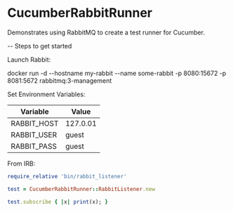 # CucumberRabbitRunner
Demonstrates using RabbitMQ to create a test runner for Cucumber.

-- Steps to get started

Launch Rabbit:

docker run -d --hostname my-rabbit --name some-rabbit -p 8080:15672 -p 8081:5672 rabbitmq:3-management

Set Environment Variables:

| Variable | Value |
|---|---|
| RABBIT_HOST | 127.0.01 |
| RABBIT_USER | guest |
| RABBIT_PASS | guest |

From IRB:
```ruby
require_relative 'bin/rabbit_listener'

test = CucumberRabbitRunner::RabbitListener.new

test.subscribe { |x| print(x); }
```